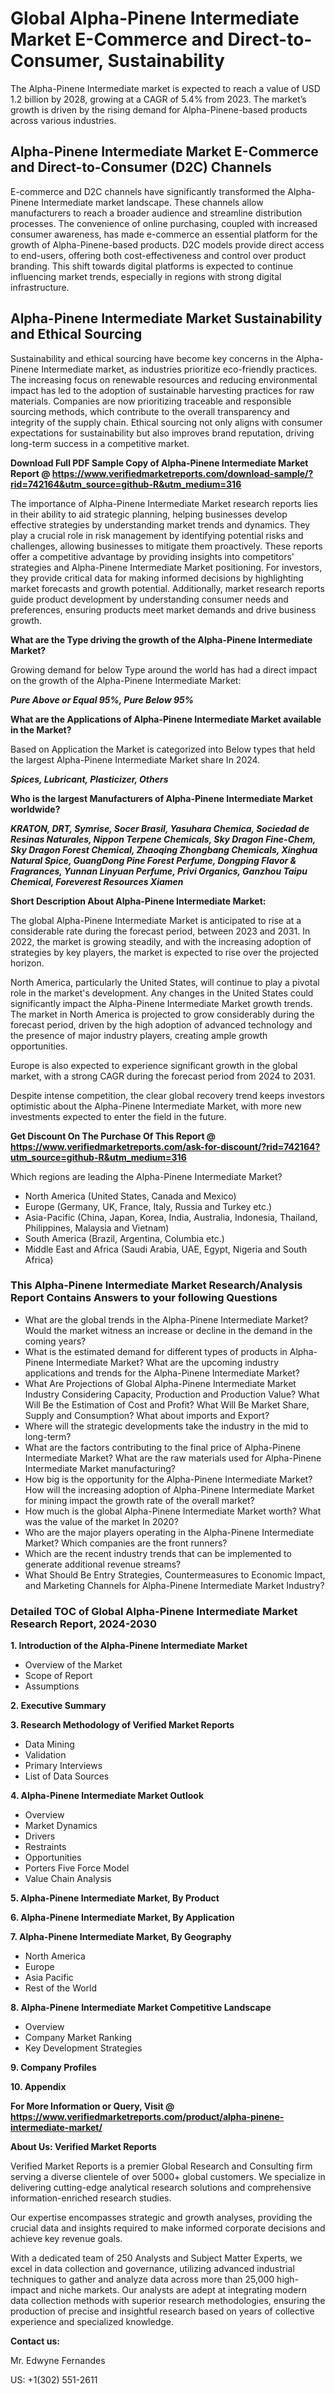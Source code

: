 <h1>Global Alpha-Pinene Intermediate Market E-Commerce and Direct-to-Consumer, Sustainability</h1><p class=""><p>The Alpha-Pinene Intermediate market is expected to reach a value of USD 1.2 billion by 2028, growing at a CAGR of 5.4% from 2023. The market’s growth is driven by the rising demand for Alpha-Pinene-based products across various industries.</p><h2>Alpha-Pinene Intermediate Market E-Commerce and Direct-to-Consumer (D2C) Channels</h2><p>E-commerce and D2C channels have significantly transformed the Alpha-Pinene Intermediate market landscape. These channels allow manufacturers to reach a broader audience and streamline distribution processes. The convenience of online purchasing, coupled with increased consumer awareness, has made e-commerce an essential platform for the growth of Alpha-Pinene-based products. D2C models provide direct access to end-users, offering both cost-effectiveness and control over product branding. This shift towards digital platforms is expected to continue influencing market trends, especially in regions with strong digital infrastructure.</p><h2>Alpha-Pinene Intermediate Market Sustainability and Ethical Sourcing</h2><p>Sustainability and ethical sourcing have become key concerns in the Alpha-Pinene Intermediate market, as industries prioritize eco-friendly practices. The increasing focus on renewable resources and reducing environmental impact has led to the adoption of sustainable harvesting practices for raw materials. Companies are now prioritizing traceable and responsible sourcing methods, which contribute to the overall transparency and integrity of the supply chain. Ethical sourcing not only aligns with consumer expectations for sustainability but also improves brand reputation, driving long-term success in a competitive market.</p></p><p class=""><strong>Download Full PDF Sample Copy of Alpha-Pinene Intermediate Market Report @ <a href="https://www.verifiedmarketreports.com/download-sample/?rid=742164&utm_source=github-R&utm_medium=316" target="_blank">https://www.verifiedmarketreports.com/download-sample/?rid=742164&utm_source=github-R&utm_medium=316</a></strong></p><p>The importance of&nbsp;Alpha-Pinene Intermediate Market research reports lies in their ability to aid strategic planning, helping businesses develop effective strategies by understanding market trends and dynamics. They play a crucial role in risk management by identifying potential risks and challenges, allowing businesses to mitigate them proactively. These reports offer a competitive advantage by providing insights into competitors' strategies and Alpha-Pinene Intermediate Market positioning. For investors, they provide critical data for making informed decisions by highlighting market forecasts and growth potential. Additionally, market research reports guide product development by understanding consumer needs and preferences, ensuring products meet market demands and drive business growth.</p><p><strong>What are the&nbsp;Type driving the growth of the Alpha-Pinene Intermediate Market?</strong></p><p id="" class="">Growing demand for below Type around the world has had a direct impact on the growth of the Alpha-Pinene Intermediate Market:</p><p class=""><em><strong>Pure Above or Equal 95%, Pure Below 95%</strong></em></p><p class=""><strong>What are the&nbsp;Applications&nbsp;of Alpha-Pinene Intermediate Market available in the Market?</strong></p><p id="" class="">Based on Application the Market is categorized into Below types that held the largest Alpha-Pinene Intermediate Market share In 2024.</p><p class=""><em><strong>Spices, Lubricant, Plasticizer, Others</strong></em></p><p class=""><strong>Who is the largest Manufacturers of Alpha-Pinene Intermediate Market worldwide?</strong></p><p><em><strong>KRATON, DRT, Symrise, Socer Brasil, Yasuhara Chemica, Sociedad de Resinas Naturales, Nippon Terpene Chemicals, Sky Dragon Fine-Chem, Sky Dragon Forest Chemical, Zhaoqing Zhongbang Chemicals, Xinghua Natural Spice, GuangDong Pine Forest Perfume, Dongping Flavor & Fragrances, Yunnan Linyuan Perfume, Privi Organics, Ganzhou Taipu Chemical, Foreverest Resources Xiamen</strong></em></p><p id="" class=""><strong>Short Description About Alpha-Pinene Intermediate Market:</strong></p><p>The global Alpha-Pinene Intermediate Market is anticipated to rise at a considerable rate during the forecast period, between 2023 and 2031. In 2022, the market is growing steadily, and with the increasing adoption of strategies by key players, the market is expected to rise over the projected horizon.</p><p>North America, particularly the United States, will continue to play a pivotal role in the market's development. Any changes in the United States could significantly impact the Alpha-Pinene Intermediate Market growth trends. The market in North America is projected to grow considerably during the forecast period, driven by the high adoption of advanced technology and the presence of major industry players, creating ample growth opportunities.</p><p>Europe is also expected to experience significant growth in the global market, with a strong CAGR during the forecast period from 2024 to 2031.</p><p>Despite intense competition, the clear global recovery trend keeps investors optimistic about the Alpha-Pinene Intermediate Market, with more new investments expected to enter the field in the future.</p><p id="" class=""><strong>Get Discount On The Purchase Of This Report @ <a href="https://www.verifiedmarketreports.com/ask-for-discount/?rid=742164?utm_source=github-R&utm_medium=316" target="_blank">https://www.verifiedmarketreports.com/ask-for-discount/?rid=742164?utm_source=github-R&utm_medium=316</a></strong></p><p class="">Which regions are leading the Alpha-Pinene Intermediate Market?</p><ul><li>North America (United States, Canada and Mexico)</li><li>Europe (Germany, UK, France, Italy, Russia and Turkey etc.)</li><li>Asia-Pacific (China, Japan, Korea, India, Australia, Indonesia, Thailand, Philippines, Malaysia and Vietnam)</li><li>South America (Brazil, Argentina, Columbia etc.)</li><li>Middle East and Africa (Saudi Arabia, UAE, Egypt, Nigeria and South Africa)</li></ul><h3 id="" class="">This Alpha-Pinene Intermediate Market Research/Analysis Report Contains Answers to your following Questions</h3><ul><li>What are the global trends in the Alpha-Pinene Intermediate Market? Would the market witness an increase or decline in the demand in the coming years?</li><li>What is the estimated demand for different types of products in Alpha-Pinene Intermediate Market? What are the upcoming industry applications and trends for the Alpha-Pinene Intermediate Market?</li><li>What Are Projections of Global Alpha-Pinene Intermediate Market Industry Considering Capacity, Production and Production Value? What Will Be the Estimation of Cost and Profit? What Will Be Market Share, Supply and Consumption? What about imports and Export?</li><li>Where will the strategic developments take the industry in the mid to long-term?</li><li>What are the factors contributing to the final price of Alpha-Pinene Intermediate Market? What are the raw materials used for Alpha-Pinene Intermediate Market manufacturing?</li><li>How big is the opportunity for the Alpha-Pinene Intermediate Market? How will the increasing adoption of Alpha-Pinene Intermediate Market for mining impact the growth rate of the overall market?</li><li>How much is the global Alpha-Pinene Intermediate Market worth? What was the value of the market In 2020?</li><li>Who are the major players operating in the Alpha-Pinene Intermediate Market? Which companies are the front runners?</li><li>Which are the recent industry trends that can be implemented to generate additional revenue streams?</li><li>What Should Be Entry Strategies, Countermeasures to Economic Impact, and Marketing Channels for Alpha-Pinene Intermediate Market Industry?</li></ul><h3 id="" class="">Detailed TOC of Global Alpha-Pinene Intermediate Market Research Report, 2024-2030</h3><p id="" class=""><strong>1. Introduction of the Alpha-Pinene Intermediate Market</strong></p><ul><li>Overview of the Market</li><li>Scope of Report</li><li>Assumptions</li></ul><p id="" class=""><strong>2. Executive Summary</strong></p><p id="" class=""><strong>3. Research Methodology of Verified Market Reports</strong></p><ul><li>Data Mining</li><li>Validation</li><li>Primary Interviews</li><li>List of Data Sources</li></ul><p id="" class=""><strong>4. Alpha-Pinene Intermediate Market Outlook</strong></p><ul><li>Overview</li><li>Market Dynamics</li><li>Drivers</li><li>Restraints</li><li>Opportunities</li><li>Porters Five Force Model</li><li>Value Chain Analysis</li></ul><p id="" class=""><strong>5. Alpha-Pinene Intermediate Market, By Product</strong></p><p id="" class=""><strong>6. Alpha-Pinene Intermediate Market, By Application</strong></p><p id="" class=""><strong>7. Alpha-Pinene Intermediate Market, By Geography</strong></p><ul><li>North America</li><li>Europe</li><li>Asia Pacific</li><li>Rest of the World</li></ul><p id="" class=""><strong>8. Alpha-Pinene Intermediate Market Competitive Landscape</strong></p><ul><li>Overview</li><li>Company Market Ranking</li><li>Key Development Strategies</li></ul><p id="" class=""><strong>9. Company Profiles</strong></p><p id="" class=""><strong>10. Appendix</strong></p><p id="" class=""><strong>For More Information or Query, Visit @ <a href="https://www.verifiedmarketreports.com/product/alpha-pinene-intermediate-market/" target="_blank">https://www.verifiedmarketreports.com/product/alpha-pinene-intermediate-market/</a></strong></p><p id="" class=""><strong>About Us: Verified Market Reports</strong></p><p id="" class="">Verified Market Reports is a premier Global Research and Consulting firm serving a diverse clientele of over 5000+ global customers. We specialize in delivering cutting-edge analytical research solutions and comprehensive information-enriched research studies.</p><p id="" class="">Our expertise encompasses strategic and growth analyses, providing the crucial data and insights required to make informed corporate decisions and achieve key revenue goals.</p><p id="" class="">With a dedicated team of 250 Analysts and Subject Matter Experts, we excel in data collection and governance, utilizing advanced industrial techniques to gather and analyze data across more than 25,000 high-impact and niche markets. Our analysts are adept at integrating modern data collection methods with superior research methodologies, ensuring the production of precise and insightful research based on years of collective experience and specialized knowledge.</p><p id="" class=""><strong>Contact us:</strong></p><p id="" class="">Mr. Edwyne Fernandes</p><p id="" class="">US: +1(302) 551-2611</p>